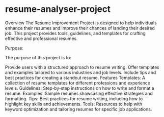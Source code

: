 # resume-analyser-project

Overview
The Resume Improvement Project is designed to help individuals enhance their resumes and improve their chances of landing their desired job. This project provides tools, guidelines, and templates for crafting effective and professional resumes.

Purpose:

The purpose of this project is to:

Provide users with a structured approach to resume writing.
Offer templates and examples tailored to various industries and job levels.
Include tips and best practices for creating a standout resume.
Features
Templates: A collection of resume templates for different professions and experience levels.
Guidelines: Step-by-step instructions on how to write and format a resume.
Examples: Sample resumes showcasing effective strategies and formatting.
Tips: Best practices for resume writing, including how to highlight key skills and achievements.
Tools: Resources to help with keyword optimization and tailoring resumes for specific job applications.

